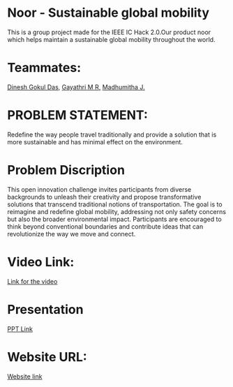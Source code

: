 <h1>Noor - Sustainable global mobility</h1>
This is a group project made for the IEEE IC Hack 2.0.Our product noor which helps maintain a sustainable global mobility throughout the world.

<h1>Teammates:</h1> 
<a href="https://github.com/Dinidigo">Dinesh Gokul Das,</a>
<a href="https://github.com/Gayathri180102">Gayathri M R,</a>
<a href="https://github.com/madhumithaj15">Madhumitha J.</a>

<h1>PROBLEM STATEMENT:</h1>
Redefine the way people travel traditionally and provide a solution that is more sustainable and has minimal effect on the environment.

<h1>Problem Discription</h1>
This open innovation challenge invites participants from diverse backgrounds to unleash their creativity and propose transformative solutions that transcend traditional notions of transportation. 
The goal is to reimagine and redefine global mobility, addressing not only safety concerns but also the broader environmental impact. Participants are encouraged to think beyond conventional boundaries and contribute ideas that can revolutionize the way we move and connect.

<h1>Video Link:</h1>
<a href="https://drive.google.com/drive/folders/1WEurOa9uQkCnPJPHdXuNxDnHTsBjwZY6?usp=sharing">Link for the video</a>

<h1>Presentation</h1>
<a href="https://drive.google.com/drive/folders/1WEurOa9uQkCnPJPHdXuNxDnHTsBjwZY6?usp=sharing">PPT Link</a>

<h1>Website URL:</h1>
<a href="http://javachipnoor.netlify.app">Website link</a>

